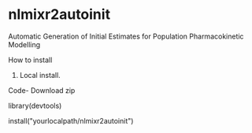 # nlmixr2autoinit
Automatic Generation of Initial Estimates for Population Pharmacokinetic Modelling

How to install

1. Local install.

Code- Download zip

library(devtools)

install("yourlocalpath/nlmixr2autoinit")

